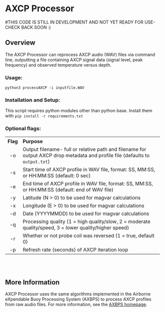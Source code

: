 # **AXCP Processor**

#THIS CODE IS STILL IN DEVELOPMENT AND NOT YET READY FOR USE- CHECK BACK SOON :)

## Overview
The AXCP Processor can reprocess AXCP audio (WAV) files via command line, outputting a file containing AXCP signal data (signal level, peak frequency) and observed temperature versus depth. 


### Usage:
`python3 processAXCP -i inputfile.WAV`

### Installation and Setup:
This script requires python modules other than python base. Install them with `pip install -r requirements.txt`

### Optional flags:

<table>
  <tbody>
    <tr>
      <th align="center">Flag</th>
      <th align="left">Purpose</th>
    </tr>
    <tr>
      <td align="center">-o</td>
      <td>Output filename- full or relative path and filename for output AXCP drop metadata and profile file (defaults to <code>output.txt</code>)</td>
    </tr>
    <tr>
      <td align="center">-s</td>
      <td>Start time of AXCP profile in WAV file, format: SS, MM:SS, or HH:MM:SS (default: 0 sec)</td>
    </tr>
    <tr>
      <td align="center">-e</td>
      <td>End time of AXCP profile in WAV file, format: SS, MM:SS, or HH:MM:SS (default: end of WAV file)</td>
    </tr>  
    <tr>
      <td align="center">-y</td>
      <td>Latitude (N > 0) to be used for magvar calculations</td>
    </tr>  
    <tr>
      <td align="center">-x</td>
      <td>Longitude (E > 0) to be used for magvar calculations</td>
    </tr>  
    <tr>
      <td align="center">-d</td>
      <td>Date (YYYYMMDD) to be used for magvar calculations</td>
    </tr>  
    <tr>
      <td align="center">-q</td>
      <td>Processing quality (1 = high quality/slow, 2 = moderate quality/speed, 3 = lower quality/higher speed)</td>
    </tr>  
    <tr>
      <td align="center">-r</td>
      <td>Whether or not probe coil was reversed (1 = true, default 0)</td>
    </tr>  
    <tr>
      <td align="center">-p</td>
      <td>Refresh rate (seconds) of AXCP iteration loop</td>
    </tr>
    </tbody>
</table>

<br />
<br />



## More Information

AXCP Processor uses the same algorithms implemented in the Airborne eXpendable Buoy Processing System (AXBPS) to process AXCP profiles from raw audio files. For more information, see the [AXBPS homepage](http://mmmfire.whoi.edu/axbps).


<br />

